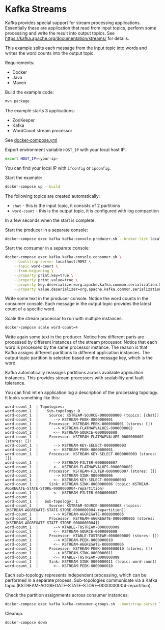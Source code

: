 # Kafka Streams

Kafka provides special support for stream processing applications.
Essentially these are application that read from input topics,
perform some processing and write the result into output topics.
See https://kafka.apache.org/documentation/streams/ for details.

This example splits each message from the input topic into words and
writes the word counts into the output topic.

Requirements:
* Docker
* Java
* Maven

Build the example code:
```sh
mvn package
```

The example starts 3 applications:
* ZooKeeper
* Kafka
* WordCount stream processor

See [docker-compose.yml](docker-compose.yml)

Export environment variable `HOST_IP` with your local host IP.
```sh
export HOST_IP=<your-ip>
```
You can find your local IP with `ifconfig` or `ipconfig`.

Start the example:
```sh
docker-compose up --build
```

The following topics are created automatically:
* `chat` - this is the input topic, it consists of 2 partitions
* `word-count` - this is the output topic, it is configured with log compaction

In a few seconds when the start is complete.

Start the producer in a separate console:
```sh
docker-compose exec kafka kafka-console-producer.sh --broker-list localhost:9092 --topic chat
```

Start the consumer in a separate console:
```sh
docker-compose exec kafka kafka-console-consumer.sh \
    --bootstrap-server localhost:9092 \
    --topic word-count \
    --from-beginning \
    --property print.key=true \
    --property print.value=true \
    --property key.deserializer=org.apache.kafka.common.serialization.StringDeserializer \
    --property value.deserializer=org.apache.kafka.common.serialization.LongDeserializer
```

Write some text in the producer console.
Notice the word counts in the consumer console.
Each message in the output topic provides the latest count of a specific word.

Scale the stream processor to run with multiple instances:
```sh
docker-compose scale word-count=4
```

Write again some text in the producer.
Notice how different parts are processed by different instances of the stream processor.
Notice that each word is processed by the same processor instance.
The reason is that Kafka assigns different partitions to different application instances.
The output topic partition is selected based on the message key, which is the word.

Kafka automatically reassigns partitions across available application instances.
This provides stream processors with scalability and fault tolerance.

You can find int eh application log a description of the processing topology.
It looks something like this:
```
word-count_1  | Topologies:
word-count_1  |    Sub-topology: 0
word-count_1  |     Source: KSTREAM-SOURCE-0000000000 (topics: [chat])
word-count_1  |       --> KSTREAM-PEEK-0000000001
word-count_1  |     Processor: KSTREAM-PEEK-0000000001 (stores: [])
word-count_1  |       --> KSTREAM-FLATMAPVALUES-0000000002
word-count_1  |       <-- KSTREAM-SOURCE-0000000000
word-count_1  |     Processor: KSTREAM-FLATMAPVALUES-0000000002 (stores: [])
word-count_1  |       --> KSTREAM-KEY-SELECT-0000000003
word-count_1  |       <-- KSTREAM-PEEK-0000000001
word-count_1  |     Processor: KSTREAM-KEY-SELECT-0000000003 (stores: [])
word-count_1  |       --> KSTREAM-FILTER-0000000007
word-count_1  |       <-- KSTREAM-FLATMAPVALUES-0000000002
word-count_1  |     Processor: KSTREAM-FILTER-0000000007 (stores: [])
word-count_1  |       --> KSTREAM-SINK-0000000006
word-count_1  |       <-- KSTREAM-KEY-SELECT-0000000003
word-count_1  |     Sink: KSTREAM-SINK-0000000006 (topic: KSTREAM-AGGREGATE-STATE-STORE-0000000004-repartition)
word-count_1  |       <-- KSTREAM-FILTER-0000000007
word-count_1  | 
word-count_1  |   Sub-topology: 1
word-count_1  |     Source: KSTREAM-SOURCE-0000000008 (topics: [KSTREAM-AGGREGATE-STATE-STORE-0000000004-repartition])
word-count_1  |       --> KSTREAM-AGGREGATE-0000000005
word-count_1  |     Processor: KSTREAM-AGGREGATE-0000000005 (stores: [KSTREAM-AGGREGATE-STATE-STORE-0000000004])
word-count_1  |       --> KTABLE-TOSTREAM-0000000009
word-count_1  |       <-- KSTREAM-SOURCE-0000000008
word-count_1  |     Processor: KTABLE-TOSTREAM-0000000009 (stores: [])
word-count_1  |       --> KSTREAM-PEEK-0000000010
word-count_1  |       <-- KSTREAM-AGGREGATE-0000000005
word-count_1  |     Processor: KSTREAM-PEEK-0000000010 (stores: [])
word-count_1  |       --> KSTREAM-SINK-0000000011
word-count_1  |       <-- KTABLE-TOSTREAM-0000000009
word-count_1  |     Sink: KSTREAM-SINK-0000000011 (topic: word-count)
word-count_1  |       <-- KSTREAM-PEEK-0000000010
```
Each sub-topology represents independent processing, which can be performed in a separate process.
Sub-topologies communicate via a Kafka topic (KSTREAM-AGGREGATE-STATE-STORE-0000000004-repartition).

Check the partition assignments across consumer instances:
```sh
docker-compose exec kafka kafka-consumer-groups.sh --bootstrap-server localhost:9092 --describe --all-groups
```

Cleanup:
```sh
docker-compose down
```
